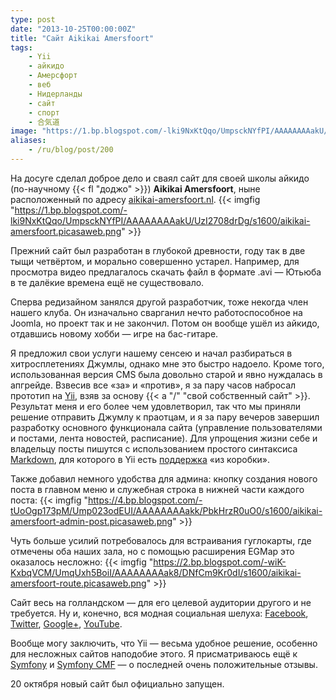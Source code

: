 ```yaml
---
type: post
date: "2013-10-25T00:00:00Z"
title: "Сайт Aikikai Amersfoort"
tags:
    - Yii
    - айкидо
    - Амерсфорт
    - веб
    - Нидерланды
    - сайт
    - спорт
    - 合気道
image: "https://1.bp.blogspot.com/-lki9NxKtQqo/UmpsckNYfPI/AAAAAAAAakU/UzI2708drDg/s1600/aikikai-amersfoort.picasaweb.png"
aliases:
    - /ru/blog/post/200
---
```


На досуге сделал доброе дело и сваял сайт для своей школы айкидо (по-научному {{< fl "доджо" >}}) **Aikikai Amersfoort**, ныне расположенный по адресу [aikikai-amersfoort.nl](http://aikikai-amersfoort.nl/).
{{< imgfig "https://1.bp.blogspot.com/-lki9NxKtQqo/UmpsckNYfPI/AAAAAAAAakU/UzI2708drDg/s1600/aikikai-amersfoort.picasaweb.png" >}}

Прежний сайт был разработан в глубокой древности, году так в две тыщи четвёртом, и морально совершенно устарел. Например, для просмотра видео предлагалось скачать файл в формате .avi — Ютьюба в те далёкие времена ещё не существовало.

<!--more-->

Сперва редизайном занялся другой разработчик, тоже некогда член нашего клуба. Он изначально сварганил нечто работоспособное на Joomla, но проект так и не закончил. Потом он вообще ушёл из айкидо, отдавшись новому хобби — игре на бас-гитаре.

Я предложил свои услуги нашему сенсею и начал разбираться в хитросплетениях Джумлы, однако мне это быстро надоело. Кроме того, использованная версия CMS была довольно старой и явно нуждалась в апгрейде. Взвесив все «за» и «против», я за пару часов набросал прототип на [Yii](http://www.yiiframework.com/), взяв за основу {{< a "/" "свой собственный сайт" >}}. Результат меня и его более чем удовлетворил, так что мы приняли решение отправить Джумлу к праотцам, и я за пару вечеров завершил разработку основного функционала сайта (управление пользователями и постами, лента новостей, расписание). Для упрощения жизни себе и владельцу посты пишутся с использованием простого синтаксиса [Markdown](http://daringfireball.net/projects/markdown/syntax), для которого в Yii есть [поддержка](http://www.yiiframework.com/doc/api/1.1/CMarkdown) «из коробки».

Также добавил немного удобства для админа: кнопку создания нового поста в главном меню и служебная строка в нижней части каждого поста:
{{< imgfig "https://4.bp.blogspot.com/-tUoOgp173pM/Ump023odEUI/AAAAAAAAakk/PbkHrzR0uO0/s1600/aikikai-amersfoort-admin-post.picasaweb.png" >}}

Чуть больше усилий потребовалось для встраивания гуглокарты, где отмечены оба наших зала, но с помощью расширения EGMap это оказалось несложно:
{{< imgfig "https://2.bp.blogspot.com/-wiK-KxbqVCM/UmqUxh5BoiI/AAAAAAAAak8/DNfCm9Kr0dI/s1600/aikikai-amersfoort-route.picasaweb.png" >}}

Сайт весь на голландском — для его целевой аудитории другого и не требуется. Ну и, конечно, вся модная социальная шелуха: [Facebook](http://www.facebook.com/pages/Aikikai-Amersfoort/233137963447868), [Twitter](http://twitter.com/aiki_amersfoort), [Google+](http://plus.google.com/112010950208592078236), [YouTube](http://www.youtube.com/user/JoginderSinghAikido).

Вообще могу заключить, что Yii — весьма удобное решение, особенно для несложных сайтов наподобие этого. Я присматриваюсь ещё к [Symfony](http://symfony.com/) и [Symfony CMF](http://cmf.symfony.com/) — о последней очень положительные отзывы.

20 октября новый сайт был официально запущен.
